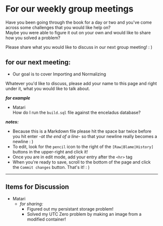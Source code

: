 # For our weekly group meetings
Have you been going through the book for a day or two and you've come across some challenges that you would like help on?  
Maybe you were able to figure it out on your own and would like to share how you solved a problem?

Please share what you would like to discuss in our next group meeting! : ) 

## **for our next meeting:**  
- Our goal is to cover Importing and Normalizing

Whatever you'd like to discuss, please add your name to this page and right under it, what you would like to talk about.

**_for example_**
- Matari  
How do I run the `build.sql` file against the enceladus database?  

**_notes:_**  
- Because this is a Markdown file please hit the space bar twice before you hit enter -_at the end of a line_- so that your newline really becomes a newline : )
- To edit, look for the `pencil` icon to the right of the `[Raw|Blame|History]` buttons in the upper-right and click it!
- Once you are in edit mode, add your entry after the `<hr>` tag
- When you're ready to save, scroll to the bottom of the page and click the `Commit changes` button. That's it! : ) 
<hr>

## Items for Discussion  
- Matari  
  - _for sharing:_ 
    - Figured out my persistant storage problem!  
    - Solved my UTC Zero problem by making an image from a modified container!
